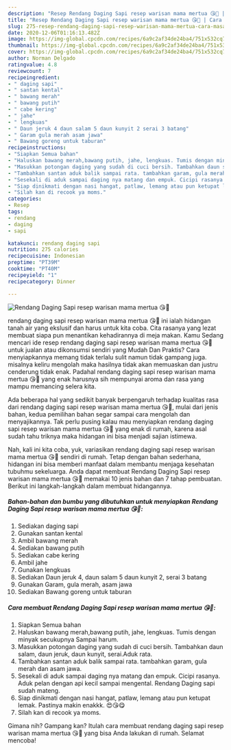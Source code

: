 ```yaml
---
description: "Resep Rendang Daging Sapi resep warisan mama mertua 😘💞 | Cara Masak Rendang Daging Sapi resep warisan mama mertua 😘💞 Yang Enak Dan Lezat"
title: "Resep Rendang Daging Sapi resep warisan mama mertua 😘💞 | Cara Masak Rendang Daging Sapi resep warisan mama mertua 😘💞 Yang Enak Dan Lezat"
slug: 275-resep-rendang-daging-sapi-resep-warisan-mama-mertua-cara-masak-rendang-daging-sapi-resep-warisan-mama-mertua-yang-enak-dan-lezat
date: 2020-12-06T01:16:13.482Z
image: https://img-global.cpcdn.com/recipes/6a9c2af34de24ba4/751x532cq70/rendang-daging-sapi-resep-warisan-mama-mertua-😘💞-foto-resep-utama.jpg
thumbnail: https://img-global.cpcdn.com/recipes/6a9c2af34de24ba4/751x532cq70/rendang-daging-sapi-resep-warisan-mama-mertua-😘💞-foto-resep-utama.jpg
cover: https://img-global.cpcdn.com/recipes/6a9c2af34de24ba4/751x532cq70/rendang-daging-sapi-resep-warisan-mama-mertua-😘💞-foto-resep-utama.jpg
author: Norman Delgado
ratingvalue: 4.8
reviewcount: 7
recipeingredient:
- " daging sapi"
- " santan kental"
- " bawang merah"
- " bawang putih"
- " cabe kering"
- " jahe"
- " lengkuas"
- " Daun jeruk 4 daun salam 5 daun kunyit 2 serai 3 batang"
- " Garam gula merah asam jawa"
- " Bawang goreng untuk taburan"
recipeinstructions:
- "Siapkan Semua bahan"
- "Haluskan bawang merah,bawang putih, jahe, lengkuas. Tumis dengan minyak secukupnya Sampai harum."
- "Masukkan potongan daging yang sudah di cuci bersih. Tambahkan daun salam, daun jeruk, daun kunyit, serai.Aduk rata."
- "Tambahkan santan aduk balik sampai rata. tambahkan garam, gula merah dan asam jawa."
- "Sesekali di aduk sampai daging nya matang dan empuk. Cicipi rasanya. Aduk pelan dengan api kecil sampai mengental. Rendang Daging sapi sudah mateng."
- "Siap dinikmati dengan nasi hangat, patlaw, lemang atau pun ketupat lemak. Pastinya makin enakkk. 😍😘😋"
- "Silah kan di recook ya moms."
categories:
- Resep
tags:
- rendang
- daging
- sapi

katakunci: rendang daging sapi 
nutrition: 275 calories
recipecuisine: Indonesian
preptime: "PT39M"
cooktime: "PT40M"
recipeyield: "1"
recipecategory: Dinner

---
```



![Rendang Daging Sapi resep warisan mama mertua 😘💞](https://img-global.cpcdn.com/recipes/6a9c2af34de24ba4/751x532cq70/rendang-daging-sapi-resep-warisan-mama-mertua-😘💞-foto-resep-utama.jpg)


rendang daging sapi resep warisan mama mertua 😘💞 ini ialah hidangan tanah air yang ekslusif dan harus untuk kita coba. Cita rasanya yang lezat membuat siapa pun menantikan kehadirannya di meja makan.
Kamu Sedang mencari ide resep rendang daging sapi resep warisan mama mertua 😘💞 untuk jualan atau dikonsumsi sendiri yang Mudah Dan Praktis? Cara menyiapkannya memang tidak terlalu sulit namun tidak gampang juga. misalnya keliru mengolah maka hasilnya tidak akan memuaskan dan justru cenderung tidak enak. Padahal rendang daging sapi resep warisan mama mertua 😘💞 yang enak harusnya sih mempunyai aroma dan rasa yang mampu memancing selera kita.



Ada beberapa hal yang sedikit banyak berpengaruh terhadap kualitas rasa dari rendang daging sapi resep warisan mama mertua 😘💞, mulai dari jenis bahan, kedua pemilihan bahan segar sampai cara mengolah dan menyajikannya. Tak perlu pusing kalau mau menyiapkan rendang daging sapi resep warisan mama mertua 😘💞 yang enak di rumah, karena asal sudah tahu triknya maka hidangan ini bisa menjadi sajian istimewa.


Nah, kali ini kita coba, yuk, variasikan rendang daging sapi resep warisan mama mertua 😘💞 sendiri di rumah. Tetap dengan bahan sederhana, hidangan ini bisa memberi manfaat dalam membantu menjaga kesehatan tubuhmu sekeluarga. Anda dapat membuat Rendang Daging Sapi resep warisan mama mertua 😘💞 memakai 10 jenis bahan dan 7 tahap pembuatan. Berikut ini langkah-langkah dalam membuat hidangannya.

<!--inarticleads1-->

##### Bahan-bahan dan bumbu yang dibutuhkan untuk menyiapkan Rendang Daging Sapi resep warisan mama mertua 😘💞:

1. Sediakan  daging sapi
1. Gunakan  santan kental
1. Ambil  bawang merah
1. Sediakan  bawang putih
1. Sediakan  cabe kering
1. Ambil  jahe
1. Gunakan  lengkuas
1. Sediakan  Daun jeruk 4, daun salam 5 daun kunyit 2, serai 3 batang
1. Gunakan  Garam, gula merah, asam jawa
1. Sediakan  Bawang goreng untuk taburan




<!--inarticleads2-->

##### Cara membuat Rendang Daging Sapi resep warisan mama mertua 😘💞:

1. Siapkan Semua bahan
1. Haluskan bawang merah,bawang putih, jahe, lengkuas. Tumis dengan minyak secukupnya Sampai harum.
1. Masukkan potongan daging yang sudah di cuci bersih. Tambahkan daun salam, daun jeruk, daun kunyit, serai.Aduk rata.
1. Tambahkan santan aduk balik sampai rata. tambahkan garam, gula merah dan asam jawa.
1. Sesekali di aduk sampai daging nya matang dan empuk. Cicipi rasanya. Aduk pelan dengan api kecil sampai mengental. Rendang Daging sapi sudah mateng.
1. Siap dinikmati dengan nasi hangat, patlaw, lemang atau pun ketupat lemak. Pastinya makin enakkk. 😍😘😋
1. Silah kan di recook ya moms.




Gimana nih? Gampang kan? Itulah cara membuat rendang daging sapi resep warisan mama mertua 😘💞 yang bisa Anda lakukan di rumah. Selamat mencoba!
